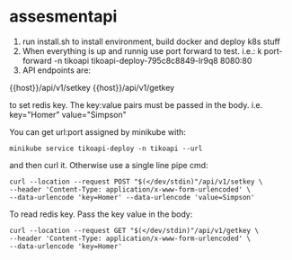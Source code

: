 # assesmentapi

1) run install.sh to install environment, build docker and deploy k8s stuff
2) When everything is up and runnig use port forward to test. i.e.:
  k port-forward -n tikoapi tikoapi-deploy-795c8c8849-lr9q8 8080:80
3) API endpoints are:
  
  {{host}}/api/v1/setkey
  {{host}}/api/v1/getkey
  
  to set redis key. The key:value pairs must be passed in the body. i.e. key="Homer" value="Simpson"
  
  You can get url:port assigned by minikube with:
  
  ```minikube service tikoapi-deploy -n tikoapi --url```
  
  and then curl it. Otherwise use a single line pipe cmd:
  
```minikube service tikoapi-deploy -n tikoapi --url | \
curl --location --request POST "$(</dev/stdin)"/api/v1/setkey \
--header 'Content-Type: application/x-www-form-urlencoded' \
--data-urlencode 'key=Homer' --data-urlencode 'value=Simpson'
```
  
  To read redis key. Pass the key value in the body:
  
```minikube service tikoapi-deploy -n tikoapi --url | \
curl --location --request GET "$(</dev/stdin)"/api/v1/getkey \
--header 'Content-Type: application/x-www-form-urlencoded' \
--data-urlencode 'key=Homer'
```
